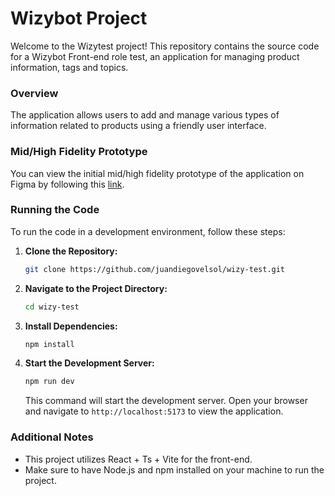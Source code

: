 # Wizybot Project

Welcome to the Wizytest project! This repository contains the source code for a Wizybot Front-end role test, an application for managing product information, tags and topics.

### Overview

The application allows users to add and manage various types of information related to products using a friendly user interface.

### Mid/High Fidelity Prototype

You can view the initial mid/high fidelity prototype of the application on Figma by following this [link](https://www.figma.com/file/Sq5mfRTrRZN0EDLVYnkXP7/Wizybot?type=design&node-id=0%3A1&mode=dev).

### Running the Code

To run the code in a development environment, follow these steps:

1. **Clone the Repository:**

   ```bash
   git clone https://github.com/juandiegovelsol/wizy-test.git
   ```

2. **Navigate to the Project Directory:**

   ```bash
   cd wizy-test
   ```

3. **Install Dependencies:**

   ```bash
   npm install
   ```

4. **Start the Development Server:**

   ```bash
   npm run dev
   ```

   This command will start the development server. Open your browser and navigate to `http://localhost:5173` to view the application.

### Additional Notes

- This project utilizes React + Ts + Vite for the front-end.
- Make sure to have Node.js and npm installed on your machine to run the project.
